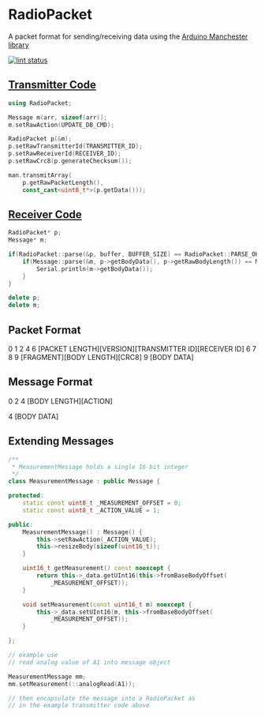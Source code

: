 # RadioPacket

A packet format for sending/receiving data using the [Arduino Manchester library](https://github.com/mchr3k/arduino-libs-manchester)

[![lint status](https://github.com/endail/RadioPacket/workflows/arduino-lint/badge.svg?event=push)](https://github.com/endail/RadioPacket/actions?query=workflow%3Aarduino-lint)

## [Transmitter Code](https://github.com/endail/RadioPacket/blob/main/examples/tx/tx.ino)

```cpp
using RadioPacket;

Message m(arr, sizeof(arr));
m.setRawAction(UPDATE_DB_CMD);

RadioPacket p(&m);
p.setRawTransmitterId(TRANSMITTER_ID);
p.setRawReceiverId(RECEIVER_ID);
p.setRawCrc8(p.generateChecksum());

man.transmitArray(
    p.getRawPacketLength(),
    const_cast<uint8_t*>(p.getData()));
```

## [Receiver Code](https://github.com/endail/RadioPacket/blob/main/examples/rx/rx.ino)

```cpp
RadioPacket* p;
Message* m;

if(RadioPacket::parse(&p, buffer, BUFFER_SIZE) == RadioPacket::PARSE_OK) {
    if(Message::parse(&m, p->getBodyData(), p->getRawBodyLength()) == Message::PARSE_OK) {
        Serial.println(m->getBodyData());
    }
}

delete p;
delete m;
```

## Packet Format

0             1        2               4            6
[PACKET LENGTH][VERSION][TRANSMITTER ID][RECEIVER ID]
6        7            8     9
[FRAGMENT][BODY LENGTH][CRC8]
9
[BODY DATA]

## Message Format

0           2       4
[BODY LENGTH][ACTION]

4
[BODY DATA]

## Extending Messages

```cpp
/**
 * MeasurementMessage holds a single 16 bit integer
 */
class MeasurementMessage : public Message {

protected:
    static const uint8_t _MEASUREMENT_OFFSET = 0;
    static const uint8_t _ACTION_VALUE = 1;

public:
    MeasurementMessage() : Message() {
        this->setRawAction(_ACTION_VALUE);
        this->resizeBody(sizeof(uint16_t));
    }

    uint16_t getMeasurement() const noexcept {
        return this->_data.getUInt16(this->fromBaseBodyOffset(
            _MEASUREMENT_OFFSET));
    }

    void setMeasurement(const uint16_t m) noexcept {
        this->_data.setUInt16(m, this->fromBaseBodyOffset(
            _MEASUREMENT_OFFSET));
    }

};

// example use
// read analog value of A1 into message object

MeasurementMessage mm;
mm.setMeasurement(::analogRead(A1));

// then encapsulate the message into a RadioPacket as
// in the example transmitter code above
```
